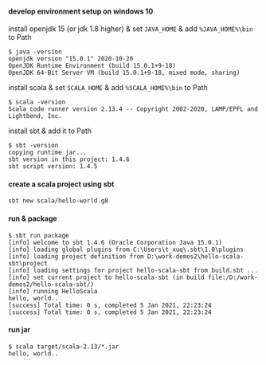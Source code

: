 #### develop environment setup on windows 10
install openjdk 15 (or jdk 1.8 higher) & set `JAVA_HOME` & add `%JAVA_HOME%\bin` to Path
```
$ java -version
openjdk version "15.0.1" 2020-10-20
OpenJDK Runtime Environment (build 15.0.1+9-18)
OpenJDK 64-Bit Server VM (build 15.0.1+9-18, mixed mode, sharing)
```
install scala & set `SCALA_HOME` & add `%SCALA_HOME%\bin` to Path 
```
$ scala -version
Scala code runner version 2.13.4 -- Copyright 2002-2020, LAMP/EPFL and Lightbend, Inc.
```
install sbt & add it to Path
```
$ sbt -version
copying runtime jar...
sbt version in this project: 1.4.6
sbt script version: 1.4.5
```


#### create a scala project using sbt
```
sbt new scala/hello-world.g8
```

#### run & package
```
$ sbt run package
[info] welcome to sbt 1.4.6 (Oracle Corporation Java 15.0.1)
[info] loading global plugins from C:\Users\t_xuq\.sbt\1.0\plugins
[info] loading project definition from D:\work-demos2\hello-scala-sbt\project
[info] loading settings for project hello-scala-sbt from build.sbt ...
[info] set current project to hello-scala-sbt (in build file:/D:/work-demos2/hello-scala-sbt/)
[info] running HelloScala
hello, world..
[success] Total time: 0 s, completed 5 Jan 2021, 22:23:24
[success] Total time: 0 s, completed 5 Jan 2021, 22:23:24
```

#### run jar
```
$ scala target/scala-2.13/*.jar
hello, world..
```